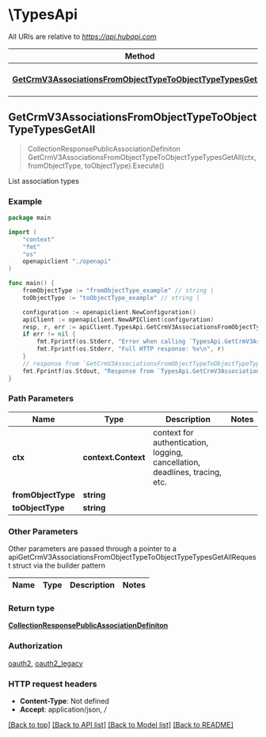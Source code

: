 # \TypesApi

All URIs are relative to *https://api.hubapi.com*

Method | HTTP request | Description
------------- | ------------- | -------------
[**GetCrmV3AssociationsFromObjectTypeToObjectTypeTypesGetAll**](TypesApi.md#GetCrmV3AssociationsFromObjectTypeToObjectTypeTypesGetAll) | **Get** /crm/v3/associations/{fromObjectType}/{toObjectType}/types | List association types



## GetCrmV3AssociationsFromObjectTypeToObjectTypeTypesGetAll

> CollectionResponsePublicAssociationDefiniton GetCrmV3AssociationsFromObjectTypeToObjectTypeTypesGetAll(ctx, fromObjectType, toObjectType).Execute()

List association types



### Example

```go
package main

import (
    "context"
    "fmt"
    "os"
    openapiclient "./openapi"
)

func main() {
    fromObjectType := "fromObjectType_example" // string | 
    toObjectType := "toObjectType_example" // string | 

    configuration := openapiclient.NewConfiguration()
    apiClient := openapiclient.NewAPIClient(configuration)
    resp, r, err := apiClient.TypesApi.GetCrmV3AssociationsFromObjectTypeToObjectTypeTypesGetAll(context.Background(), fromObjectType, toObjectType).Execute()
    if err != nil {
        fmt.Fprintf(os.Stderr, "Error when calling `TypesApi.GetCrmV3AssociationsFromObjectTypeToObjectTypeTypesGetAll``: %v\n", err)
        fmt.Fprintf(os.Stderr, "Full HTTP response: %v\n", r)
    }
    // response from `GetCrmV3AssociationsFromObjectTypeToObjectTypeTypesGetAll`: CollectionResponsePublicAssociationDefiniton
    fmt.Fprintf(os.Stdout, "Response from `TypesApi.GetCrmV3AssociationsFromObjectTypeToObjectTypeTypesGetAll`: %v\n", resp)
}
```

### Path Parameters


Name | Type | Description  | Notes
------------- | ------------- | ------------- | -------------
**ctx** | **context.Context** | context for authentication, logging, cancellation, deadlines, tracing, etc.
**fromObjectType** | **string** |  | 
**toObjectType** | **string** |  | 

### Other Parameters

Other parameters are passed through a pointer to a apiGetCrmV3AssociationsFromObjectTypeToObjectTypeTypesGetAllRequest struct via the builder pattern


Name | Type | Description  | Notes
------------- | ------------- | ------------- | -------------



### Return type

[**CollectionResponsePublicAssociationDefiniton**](CollectionResponsePublicAssociationDefiniton.md)

### Authorization

[oauth2](../README.md#oauth2), [oauth2_legacy](../README.md#oauth2_legacy)

### HTTP request headers

- **Content-Type**: Not defined
- **Accept**: application/json, */*

[[Back to top]](#) [[Back to API list]](../README.md#documentation-for-api-endpoints)
[[Back to Model list]](../README.md#documentation-for-models)
[[Back to README]](../README.md)

